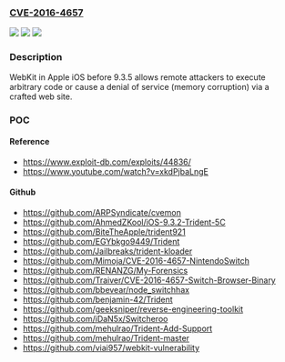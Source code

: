 ### [CVE-2016-4657](https://cve.mitre.org/cgi-bin/cvename.cgi?name=CVE-2016-4657)
![](https://img.shields.io/static/v1?label=Product&message=n%2Fa&color=blue)
![](https://img.shields.io/static/v1?label=Version&message=n%2Fa&color=blue)
![](https://img.shields.io/static/v1?label=Vulnerability&message=n%2Fa&color=brighgreen)

### Description

WebKit in Apple iOS before 9.3.5 allows remote attackers to execute arbitrary code or cause a denial of service (memory corruption) via a crafted web site.

### POC

#### Reference
- https://www.exploit-db.com/exploits/44836/
- https://www.youtube.com/watch?v=xkdPjbaLngE

#### Github
- https://github.com/ARPSyndicate/cvemon
- https://github.com/AhmedZKool/iOS-9.3.2-Trident-5C
- https://github.com/BiteTheApple/trident921
- https://github.com/EGYbkgo9449/Trident
- https://github.com/Jailbreaks/trident-kloader
- https://github.com/Mimoja/CVE-2016-4657-NintendoSwitch
- https://github.com/RENANZG/My-Forensics
- https://github.com/Traiver/CVE-2016-4657-Switch-Browser-Binary
- https://github.com/bbevear/node_switchhax
- https://github.com/benjamin-42/Trident
- https://github.com/geeksniper/reverse-engineering-toolkit
- https://github.com/iDaN5x/Switcheroo
- https://github.com/mehulrao/Trident-Add-Support
- https://github.com/mehulrao/Trident-master
- https://github.com/viai957/webkit-vulnerability

